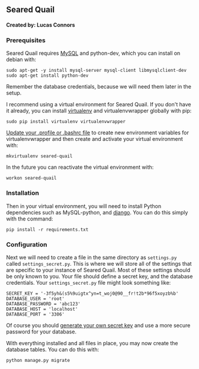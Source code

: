 ## Seared Quail
#### Created by: Lucas Connors

### Prerequisites

Seared Quail requires [MySQL](http://www.mysql.com/) and python-dev, which you can install on debian with:

    sudo apt-get -y install mysql-server mysql-client libmysqlclient-dev
    sudo apt-get install python-dev

Remember the database credentials, because we will need them later in the setup.

I recommend using a virtual environment for Seared Quail. If you don't have it already, you can install [virtualenv](http://virtualenv.readthedocs.org/en/latest/virtualenv.html) and virtualenvwrapper globally with pip:

    sudo pip install virtualenv virtualenvwrapper

[Update your .profile or .bashrc file](http://virtualenvwrapper.readthedocs.org/en/latest/install.html#shell-startup-file) to create new environment variables for virtualenvwrapper and then create and activate your virtual environment with:

    mkvirtualenv seared-quail

In the future you can reactivate the virtual environment with:

    workon seared-quail

### Installation

Then in your virtual environment, you will need to install Python dependencies such as MySQL-python, and [django](https://www.djangoproject.com/). You can do this simply with the command:

    pip install -r requirements.txt

### Configuration

Next we will need to create a file in the same directory as `settings.py` called `settings_secret.py`. This is where we will store all of the settings that are specific to your instance of Seared Quail. Most of these settings should be only known to you. Your file should define a secret key, and the database credentials. Your `settings_secret.py` file might look something like:

    SECRET_KEY = '-3f5yh&(s5%9uigtx^yn=t_woj0@90__fr!t2b*96f5xoyzb%b'
    DATABASE_USER = 'root'
    DATABASE_PASSWORD = 'abc123'
    DATABASE_HOST = 'localhost'
    DATABASE_PORT = '3306'

Of course you should [generate your own secret key](http://stackoverflow.com/a/16630719) and use a more secure password for your database.

With everything installed and all files in place, you may now create the database tables. You can do this with:

    python manage.py migrate
